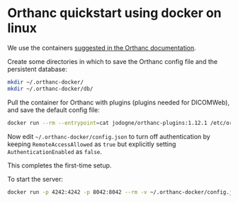 # Orthanc quickstart using docker on linux

We use the containers [suggested in the Orthanc documentation](https://book.orthanc-server.com/users/docker.html#usage-with-plugins-enabled).

Create some directories in which to save the Orthanc config file and the persistent database:

```sh
mkdir ~/.orthanc-docker/
mkdir ~/.orthanc-docker/db/
```

Pull the container for Orthanc with plugins (plugins needed for DICOMWeb), and save the default config file:

```sh
docker run --rm --entrypoint=cat jodogne/orthanc-plugins:1.12.1 /etc/orthanc/orthanc.json > ~/.orthanc-docker/config.json
```

Now edit `~/.orthanc-docker/config.json` to turn off authentication by keeping `RemoteAccessAllowed` as `true` but explicitly setting `AuthenticationEnabled` as `false`.

This completes the first-time setup.

To start the server:

```sh
docker run -p 4242:4242 -p 8042:8042 --rm -v ~/.orthanc-docker/config.json:/etc/orthanc/orthanc.json:ro -v ~/.orthanc-docker/db/:/var/lib/orthanc/db/ jodogne/orthanc-plugins:1.12.1
```
